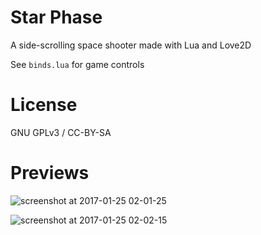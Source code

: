 # Star Phase
A side-scrolling space shooter made with Lua and Love2D

See `binds.lua` for game controls


# License
GNU GPLv3 / CC-BY-SA

# Previews
![screenshot at 2017-01-25 02-01-25](https://cloud.githubusercontent.com/assets/1535179/22275120/66bf6f34-e2a2-11e6-8bf7-9afc890da812.png)

![screenshot at 2017-01-25 02-02-15](https://cloud.githubusercontent.com/assets/1535179/22275122/689554ae-e2a2-11e6-855f-28c800b47bba.png)

